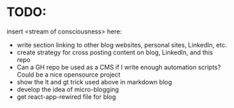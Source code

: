 # TODO:

insert &lt;stream of consciousness&gt; here:

- write section linking to other blog websites, personal sites, LinkedIn, etc.
- create strategy for cross posting content on blog, LinkedIn, and this repo
- Can a GH repo be used as a CMS if I write enough automation scripts? Could be a nice opensource project
- show the lt and gt trick used above in markdown blog
- develop the idea of micro-blogging
- get react-app-rewired file for blog